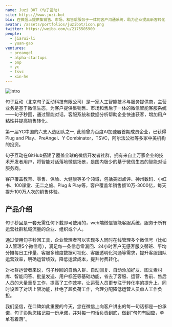 ```yaml
---
name: Juzi BOT (句子互动)
site: https://www.juzi.bot
bio: 在微信上提供集销售、市场、和售后服务于一体的客户沟通系统，助力企业提高新客转化
avatar: /assets/portfolios/juzibot/icon.png
twitter: https://weibo.com/u/2175505900
people:
  - jiarui-li
  - yuan-gao
ventures:
  - preangel
  - alpha-startups
  - pnp
  - yc
  - tsvc
  - xin-he
---
```


![intro](/assets/portfolios/juzibot/intro.jpg)

句子互动（北京句子互动科技有限公司）是一家人工智能技术与服务提供商，主营业务是基于微信生态，为客户提供集销售、市场和售后于一体的微信智能客服系统——句子秒回，通过智能对话，客服系统和数据分析帮助企业快速获客，增加用户粘性并提高销售转化。

第一届YC中国的六支入选团队之一, 此前曾为百度AI加速器首期成员企业，已获得Plug and Play、PreAngel、Y Combinator，TSVC，阿尔法公社等多家中美机构的投资。

句子互动在GitHub搭建了覆盖全球的微信开发者社群，拥有来自上万家企业的技术开发者用户，将智能对话落地微信场景，是国内极少的基于微信生态的智能对话服务商。

客户覆盖教育、零售、保险、大健康等多个领域，包括美团点评、神州数码、小红书、100课堂、无二之旅、Plug & Play等，客户覆盖年销售额10万-3000亿，每天提升100万人次的销售体验。

## 产品介绍

句子秒回是一套无需任何下载即可使用的，web端微信智能客服系统，服务于所有运营社群私域流量的企业、组织或个人。

通过使用句子秒回工具，企业管理者可以实现多人同时在线管理多个微信号（比如3人管理5个微信号），满足每一条信息零漏回、24小时客户无感客服交替班、平均分摊每日工作量、客服多维度数据可视化、客服透明化沟通等需求，提升客服团队运营效率，明确运营绩效，降低运营成本，提升付费转化。

对社群运营者来说，句子秒回的自动入群、自动回复、自动添加好友、图文素材库、智能问答、批量发送、用户标签等基础功能，省去了客服、运营、售前、售后人员的大量重复工作，提高了工作效率，让运营人员更专注于转化率的提升上，同时设置了对话上限功能，杜绝了超负荷工作，合理分配降低运营人员单人工作负担。

我们坚信，在口碑如此重要的今天，您在微信上向客户讲出的每一句话都是一份承诺，句子协助您铭记每一份承诺，并对每一句话负责到底，做到“句句有回应，单单有着落”。
